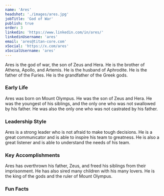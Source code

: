 ```yaml
---
name: 'Ares'
headshot: './images/ares.jpg'
jobTitle: 'God of War'
publish: true
order: 3
linkedin: 'https://www.linkedin.com/in/ares/'
linkedinUsername: 'ares'
email: 'ares@titan-core.com'
xSocial: 'https://x.com/ares'
xSocialUsername: 'ares'
---
```


Ares is the god of war, the son of Zeus and Hera. He is the brother of Athena, Apollo, and Artemis. He is the husband of Aphrodite. He is the father of the Furies. He is the grandfather of the Greek gods.

### Early Life

Ares was born on Mount Olympus. He was the son of Zeus and Hera. He was the youngest of his siblings, and the only one who was not swallowed by his father. He was also the only one who was not castrated by his father.

### Leadership Style

Ares is a strong leader who is not afraid to make tough decisions. He is a great communicator and is able to inspire his team to greatness. He is also a great listener and is able to understand the needs of his team.

### Key Accomplishments

Ares has overthrown his father, Zeus, and freed his siblings from their imprisonment. He has also sired many children with his many lovers. He is the king of the gods and the ruler of Mount Olympus.

### Fun Facts
